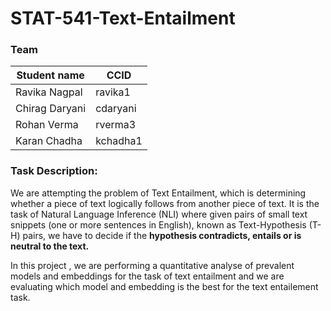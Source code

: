 # STAT-541-Text-Entailment


### Team
|Student name| CCID |
|------------|------|
| Ravika Nagpal | ravika1 |
|Chirag Daryani   |  cdaryani    |
| Rohan Verma  |   rverma3   |
| Karan Chadha  |kchadha1      |


### Task Description:

We are attempting the problem of Text Entailment, which is determining whether a piece of text logically follows from another piece of text. It is the task of Natural Language Inference (NLI) where given pairs of small text snippets (one or more sentences in English), known as Text-Hypothesis (T-H) pairs, we have to decide if the **hypothesis contradicts, entails or is neutral to the text.** 

In this project , we are performing a quantitative analyse of prevalent models and embeddings for the task of text entailment and we are evaluating which model and embedding is the best for the text entailement task. 
